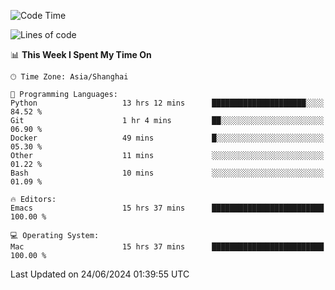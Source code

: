 <!--START_SECTION:waka-->
![Code Time](http://img.shields.io/badge/Code%20Time-2%2C025%20hrs%2023%20mins-blue)

![Lines of code](https://img.shields.io/badge/From%20Hello%20World%20I%27ve%20Written-308.1%20thousand%20lines%20of%20code-blue)

📊 **This Week I Spent My Time On** 

```text
🕑︎ Time Zone: Asia/Shanghai

💬 Programming Languages: 
Python                   13 hrs 12 mins      █████████████████████░░░░   84.52 % 
Git                      1 hr 4 mins         ██░░░░░░░░░░░░░░░░░░░░░░░   06.90 % 
Docker                   49 mins             █░░░░░░░░░░░░░░░░░░░░░░░░   05.30 % 
Other                    11 mins             ░░░░░░░░░░░░░░░░░░░░░░░░░   01.22 % 
Bash                     10 mins             ░░░░░░░░░░░░░░░░░░░░░░░░░   01.09 % 

🔥 Editors: 
Emacs                    15 hrs 37 mins      █████████████████████████   100.00 % 

💻 Operating System: 
Mac                      15 hrs 37 mins      █████████████████████████   100.00 % 
```


 Last Updated on 24/06/2024 01:39:55 UTC
<!--END_SECTION:waka-->
